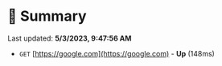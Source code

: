 # 📖 Summary
Last updated: **5/3/2023, 9:47:56 AM**

- `GET` [https://google.com](https://google.com) - **Up** (148ms)

